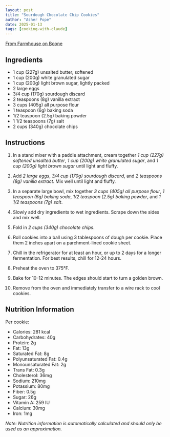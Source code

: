 ```yaml
---
layout: post
title: "Sourdough Chocolate Chip Cookies"
author: "Asher Pope"
date: 2025-01-13
tags: [cooking-with-claude]
---
```


[From Farmhouse on Boone](https://www.farmhouseonboone.com/sourdough-chocolate-chip-cookies/)

## Ingredients

- 1 cup (227g) unsalted butter, softened
- 1 cup (200g) white granulated sugar
- 1 cup (200g) light brown sugar, lightly packed
- 2 large eggs
- 3/4 cup (170g) sourdough discard
- 2 teaspoons (8g) vanilla extract
- 3 cups (405g) all purpose flour
- 1 teaspoon (6g) baking soda
- 1/2 teaspoon (2.5g) baking powder
- 1 1/2 teaspoons (7g) salt
- 2 cups (340g) chocolate chips​​​​​​​​​​​​​​​​

## Instructions

1. In a stand mixer with a paddle attachment, cream together *1 cup (227g) softened unsalted butter*, *1 cup (200g) white granulated sugar*, and *1 cup (200g) light brown sugar* until light and fluffy.

2. Add *2 large eggs*, *3/4 cup (170g) sourdough discard*, and *2 teaspoons (8g) vanilla extract*. Mix well until light and fluffy.

3. In a separate large bowl, mix together *3 cups (405g) all purpose flour*, *1 teaspoon (6g) baking soda*, *1/2 teaspoon (2.5g) baking powder*, and *1 1/2 teaspoons (7g) salt*.

4. Slowly add dry ingredients to wet ingredients. Scrape down the sides and mix well.

5. Fold in *2 cups (340g) chocolate chips*.

6. Roll cookies into a ball using 3 tablespoons of dough per cookie. Place them 2 inches apart on a parchment-lined cookie sheet.

7. Chill in the refrigerator for at least an hour, or up to 2 days for a longer fermentation. For best results, chill for 12-24 hours.

8. Preheat the oven to 375°F.

9. Bake for 10-12 minutes. The edges should start to turn a golden brown.

10. Remove from the oven and immediately transfer to a wire rack to cool cookies.

## Nutrition Information
Per cookie:
- Calories: 281 kcal
- Carbohydrates: 40g
- Protein: 2g
- Fat: 13g
- Saturated Fat: 8g
- Polyunsaturated Fat: 0.4g
- Monounsaturated Fat: 2g
- Trans Fat: 0.3g
- Cholesterol: 36mg
- Sodium: 210mg
- Potassium: 80mg
- Fiber: 0.5g
- Sugar: 26g
- Vitamin A: 259 IU
- Calcium: 30mg
- Iron: 1mg

*Note: Nutrition information is automatically calculated and should only be used as an approximation.*​​​​​​​​​​​​​​​​